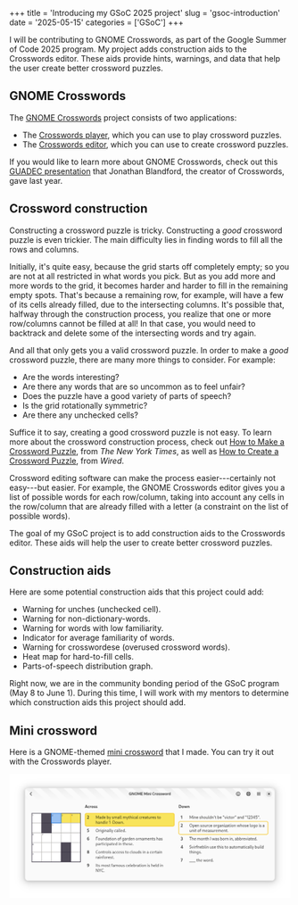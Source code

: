 +++
title      = 'Introducing my GSoC 2025 project'
slug       = 'gsoc-introduction'
date       = '2025-05-15'
categories = ['GSoC']
+++

I will be contributing to GNOME Crosswords, as part of the Google Summer of Code 2025 program. My project adds construction aids to the Crosswords editor. These aids provide hints, warnings, and data that help the user create better crossword puzzles.

## GNOME Crosswords

The [GNOME Crosswords](https://gitlab.gnome.org/jrb/crosswords) project consists of two applications:
* The [Crosswords player](https://flathub.org/apps/org.gnome.Crosswords), which you can use to play crossword puzzles.
* The [Crosswords editor](https://flathub.org/apps/org.gnome.Crosswords.Editor), which you can use to create crossword puzzles.

If you would like to learn more about GNOME Crosswords, check out this [GUADEC presentation](https://www.youtube.com/watch?v=fcQfpQLLzYo) that Jonathan Blandford, the creator of Crosswords, gave last year.

## Crossword construction

Constructing a crossword puzzle is tricky. Constructing a *good* crossword puzzle is even trickier. The main difficulty lies in finding words to fill all the rows and columns.

Initially, it's quite easy, because the grid starts off completely empty; so you are not at all restricted in what words you pick. But as you add more and more words to the grid, it becomes harder and harder to fill in the remaining empty spots. That's because a remaining row, for example, will have a few of its cells already filled, due to the intersecting columns. It's possible that, halfway through the construction process, you realize that one or more row/columns cannot be filled at all! In that case, you would need to backtrack and delete some of the intersecting words and try again.

And all that only gets you a valid crossword puzzle. In order to make a *good* crossword puzzle, there are many more things to consider. For example:

* Are the words interesting?
* Are there any words that are so uncommon as to feel unfair?
* Does the puzzle have a good variety of parts of speech?
* Is the grid rotationally symmetric?
* Are there any unchecked cells?

Suffice it to say, creating a good crossword puzzle is not easy. To learn more about the crossword construction process, check out [How to Make a Crossword Puzzle](https://www.nytimes.com/2018/09/14/crosswords/how-to-make-a-crossword-puzzle-the-series.html), from *The New York Times*, as well as [How to Create a Crossword Puzzle](https://www.youtube.com/watch?v=aAqQnXHd7qk), from *Wired*.

Crossword editing software can make the process easier---certainly not easy---but easier. For example, the GNOME Crosswords editor gives you a list of possible words for each row/column, taking into account any cells in the row/column that are already filled with a letter (a constraint on the list of possible words).

The goal of my GSoC project is to add construction aids to the Crosswords editor. These aids will help the user to create better crossword puzzles.

## Construction aids

Here are some potential construction aids that this project could add:
* Warning for unches (unchecked cell).
* Warning for non-dictionary-words.
* Warning for words with low familiarity.
* Indicator for average familiarity of words.
* Warning for crosswordese (overused crossword words).
* Heat map for hard-to-fill cells.
* Parts-of-speech distribution graph.

Right now, we are in the community bonding period of the GSoC program (May 8 to June 1). During this time, I will work with my mentors to determine which construction aids this project should add.

## Mini crossword

Here is a GNOME-themed [mini crossword](https://drive.google.com/file/d/1IjSUo3j_GK_Lw-x5mhFfX3qRLDZN2TOf) that I made. You can try it out with the Crosswords player.

![Screenshot of my mini crossword](mini.png)
